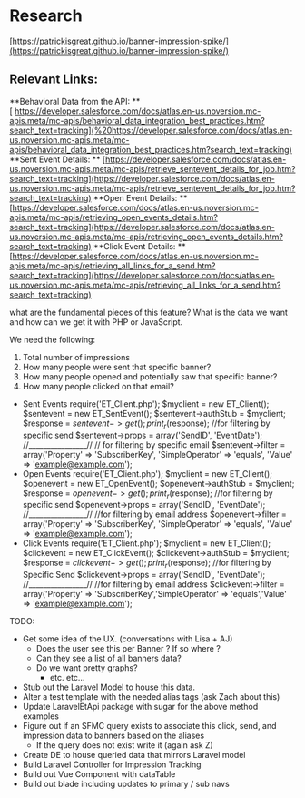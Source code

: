 # Research
[https://patrickisgreat.github.io/banner-impression-spike/](https://patrickisgreat.github.io/banner-impression-spike/)

## Relevant Links:
**Behavioral Data from the API: **
[ https://developer.salesforce.com/docs/atlas.en-us.noversion.mc-apis.meta/mc-apis/behavioral_data_integration_best_practices.htm?search_text=tracking](%20https://developer.salesforce.com/docs/atlas.en-us.noversion.mc-apis.meta/mc-apis/behavioral_data_integration_best_practices.htm?search_text=tracking)
**Sent Event Details: **
[https://developer.salesforce.com/docs/atlas.en-us.noversion.mc-apis.meta/mc-apis/retrieve_sentevent_details_for_job.htm?search_text=tracking](https://developer.salesforce.com/docs/atlas.en-us.noversion.mc-apis.meta/mc-apis/retrieve_sentevent_details_for_job.htm?search_text=tracking)
**Open Event Details: **
[https://developer.salesforce.com/docs/atlas.en-us.noversion.mc-apis.meta/mc-apis/retrieving_open_events_details.htm?search_text=tracking](https://developer.salesforce.com/docs/atlas.en-us.noversion.mc-apis.meta/mc-apis/retrieving_open_events_details.htm?search_text=tracking)
**Click Event Details: **
[https://developer.salesforce.com/docs/atlas.en-us.noversion.mc-apis.meta/mc-apis/retrieving_all_links_for_a_send.htm?search_text=tracking](https://developer.salesforce.com/docs/atlas.en-us.noversion.mc-apis.meta/mc-apis/retrieving_all_links_for_a_send.htm?search_text=tracking)


what are the fundamental pieces of this feature? What is the data we want and how can we get it with PHP or JavaScript.

We need the following:
1. Total number of impressions
2. How many people were sent that specific banner?
3. How many people opened and potentially saw that specific banner?
4. How many people clicked on that email?


- Sent Events
		require('ET_Client.php');
		$myclient = new ET_Client();
		$sentevent = new ET_SentEvent();
		$sentevent->authStub = $myclient;
		$response = $sentevent->get();
		print_r($response);
		//for filtering by specific send
		$sentevent->props = array('SendID', 'EventDate');
		//________________//
		// for filtering by specific email
		$sentevent->filter = array('Property' => 'SubscriberKey', 'SimpleOperator' => 'equals', 'Value' => 'example@example.com');
- Open Events
		require('ET_Client.php');
		$myclient = new ET_Client();
		$openevent = new ET_OpenEvent();
		$openevent->authStub = $myclient;
		$response = $openevent->get();
		print_r($response);
		//for filtering by specific send
		$openevent->props = array('SendID', 'EventDate');
		//________________//
		//for filtering by email address
		$openevent->filter = array('Property' => 'SubscriberKey', 'SimpleOperator' => 'equals', 'Value' => 'example@example.com');
- Click Events
		require('ET_Client.php');
		$myclient = new ET_Client();
		$clickevent = new ET_ClickEvent();
		$clickevent->authStub = $myclient;
		$response = $clickevent->get();
		print_r($response);
		//for filtering by Specific Send
		$clickevent->props = array('SendID', 'EventDate');
		//________________//
		//for filtering by email address
		$clickevent->filter = array('Property' => 'SubscriberKey','SimpleOperator' => 'equals','Value' => 'example@example.com');

TODO: 
- Get some idea of the UX. (conversations with Lisa + AJ)
	- Does the user see this per Banner ? If so where ?
	- Can they see a list of all banners data?
	- Do we want pretty graphs?
		- etc. etc…
- Stub out the Laravel Model to house this data.
- Alter a test template with the needed alias tags (ask Zach about this)
- Update LaravelEtApi package with sugar for the above method examples
- Figure out if an SFMC query exists to associate this click, send, and impression data to banners based on the aliases
	- If the query does not exist write it (again ask Z)
- Create DE to house queried data that mirrors Laravel model
- Build Laravel Controller for Impression Tracking
- Build out Vue Component with dataTable
- Build out blade including updates to primary / sub navs
